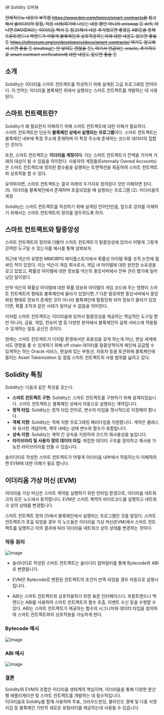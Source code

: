 (# Solidity 오버뷰

~~전체적으노 내용이 부족함 https://www.ibm.com/topics/smart-contracts을 참고해서 솔리디티의 장점, 적용 사례(여기에 나오는 내용 뿐만 아니라 uniswap 등 defi, 아니면 DAO(DAO는 이더리움 백서 등 참고)해서 내용 추가했으면 좋겠음~~
~~ABI등을 통해 프론트엔드나 백엔드가 어떻게 블록체인과 상호작용하는지에 대한 내용도 있으면 좋을 듯~~
~~https://ethereum.org/en/developers/docs/smart-contracts/ 여기도 참고해서 쓰면 좋을 듯 (multisig는 안 넣어도 괜찮을 듯), 여기서 언급되는 oracle, 추가적으로 smart contract verification에 대한 내용도 있으면 좋을 듯~~

## 소개

Solidity는 이더리움 스마트 컨트랙트를 작성하기 위해 설계된 고급 프로그래밍 언어아다. 이 언어는 이더리움 블록체인 위에서 실행되는 스마트 컨트랙트를 개발하는 데 사용된다.


## 스마트 컨트랙트란? 

Solidity가 왜 필요한지 이해하기 위해 스마트 컨트랙트에 대한 이해가 필요하다.  
스마트 컨트랙트란 단순히 **블록체인 상에서 실행되는 프로그램**이다. 스마트 컨트랙트는 블록체인 내부에 특정 주소에 존재하며 이 특정 주소에 존재하는 코드와 데이터의 집합인 것이다.  

또한, 스마트 컨트랙트는 **이더리움 계정이다**. 이는 스마트 컨트랙트가 잔액을 가지며 거래의 대상이 될 수 있음을 의미한다. 사용자의 계정들(Externally Owned Accounts)은 스마트 컨트랙트에 정의된 함수들을 실행하는 트랜잭션을 제출하여 스마트 컨트랙트와 상호작용 할 수 있다.  

요약하자면, 스마트 컨트랙트는 결국 아래의 두가지로 정의된다 것만 이해하면 된다.
(1). 이더리움 블록체인에서 존재하며 호출되었을 때 실행되는 프로그램
(2). 이더리움의 계정

Solidity는 스마트 컨트랙트를 작성하기 위해 설계된 언어인만큼, 앞으로 강의를 이해하기 위해서는 스마트 컨트랙트의 정의를 염두하도록 하자.

## 스마트 컨트랙트와 탈중앙성  

스마트 컨트랙트의 정의와 더불어 스마트 컨트랙트가 탈중앙성에 있어서 어떻게 그렇게 강력한 도구일 수 있는지를 예시를 통해 살펴보자. 

최근에 넥슨의 유명한 MMORPG 메이플스토리에서 확률성 아이템 확률 조작 논란에 휩싸인 적이 있었다. 이는 넥슨이 게임 회사로서, 게임 내 아이템에 대한 완전한 소유권을 갖고 있었고, 확률성 아이템에 대한 정보를 넥슨의 중앙서버에서 전부 관리 했기에 일어났던 일이었다.  

만약 넥슨의 확률성 아이템에 대한 확률 정보와 아이템이 게임 코드에 주는 영향이 스마트 컨트랙트의 형태로 블록체인에 올라가 있었다면..? 다른 말로하면 중앙서버에서 중앙화된 형태로 정보가 존재한 것이 아니라 블록체인에 탈중앙화 되어 정보가 올라가 있었다면, 확률 조작과 같은 사태가 일어날 수 없음을 의미한다.  

이처럼 스마트 컨트랙트는 이더리움에 있어서 탈중앙성을 제공하는 핵심적인 도구일 뿐만 아니라, 금융, 게임, 컨슈머 앱 등 다양한 분야에서 블록체인이 실제 서비스에 적용될 수 있게하는 일등 공신인 것이다.

현재는 스마트 컨트랙트가 디지털 환경에서만 효용성을 갖게 하는게 아닌, 현실 세계에서도 영향을 줄 수 있게하기 위해 off chain 데이터를 탈중앙적이게 체인에 공급할 수 있게하는 하는 Oracle 서비스, 현실에 있는 부동산, 자동차 등을 토큰화에 블록체인에 올리는 Asset Tokenization 등 점점 스마트 컨트랙트의 사용 범위를 넓히고 있다.  



## Solidity 특징

Solidity는 다음과 같은 특성을 갖는다. 

- **스마트 컨트랙트 구현**: Solidity는 스마트 컨트랙트를 구현하기 위해 설계되었습니다. 스마트 컨트랙트는 블록체인 상에서 자동으로 실행되는 계약입니다.
- **정적 타입**: Solidity는 정적 타입 언어로, 변수의 타입을 명시적으로 지정해야 합니다.
- **객체 지향**: Solidity는 객체 지향 프로그래밍 패러다임을 지원합니다. 계약은 클래스와 유사한 개념이며, 계약 내에는 상태 변수와 함수가 포함됩니다.
- **상속 지원**: Solidity는 계약 간 상속을 지원하여 코드의 재사용성을 높입니다.
- **라이브러리 및 사용자 정의 데이터 타입**: 복잡한 데이터 구조를 정의하고 재사용 가능한 라이브러리를 만들 수 있습니다.

솔리디티로 작성한 스마트 컨트랙트가 어떻게 이더리움 내부에서 작동하는지 이해하려면 EVM에 대한 이해가 필요 합니다. 

## 이더리움 가상 머신 (EVM)

이더리움 가상 머신은 스마트 계약을 실행하기 위한 런타임 환경으로, 이더리움 네트워크의 모든 노드에서 동작합니다. EVM은 스마트 계약의 바이트코드를 실행하고 네트워크 상의 상태를 변경합니다.

스마트 컨트랙트 정의 (1)에서 블록체인에서 실행되는 프로그램인 것을 알았다. 스마트 컨트랙트가 호출 되었을 경우 각 노드들은 이더리움 가상 머신(EVM)에서 스마트 컨트랙트를 실행하고 이의 결과에 따라 이더리움 네트워크 상의 상태를 변경하는 것이다. 



### 작동 원리

![image](https://github.com/Joon2000/Solidity-modules/assets/87323564/3077ac5a-1b37-4b95-8920-58914f5e2dbe)

- 솔리디티로 작성된 스마트 컨트랙트는 솔리디티 컴파일러를 통해 Bytecode와 ABI로 변환됩니다.  
- EVM은 Bytecode로 변환된 컨트랙트의 조건이 만족 되었을 경우 자동으로 실행시킵니다.

- ABI는 스마트 컨트랙트와 상호작용하기 위한 표준 인터페이스다. 프론트엔드나 백엔드는 ABI를 사용하여 스마트 컨트랙트의 함수 호출, 이벤트 수신 등을 수행할 수 있다. ABI는 스마트 컨트랙트가 제공하는 함수의 시그니처와 데이터 타입을 정의하여 스마트 컨트랙트와의 상호작용을 가능하게 한다.


### Bytecode 예시 
![image](https://github.com/Joon2000/Solidity-modules/assets/87323564/21bd4c81-d3be-4135-b151-7aae639da6d9)
  
### ABI 예시
![image](https://github.com/Joon2000/Solidity-modules/assets/87323564/55f4d368-2b8f-449e-b14b-71da4d3b1c7c)


### 결론 

Solidity와 EVM의 조합은 이더리움 생태계의 핵심이며, 이더리움을 통해 다양한 분산형 애플리케이션 및 스마트 컨트랙트를 개발하는 데 필수적입니다.  
이더리움과 Solidity를 함께 사용하여 투표, 크라우드펀딩, 블라인드 경매 및 다중 서명 지갑 등 블록체인 기반의 새로운 유틸리티를 제공하는데 사용될 수 있습니다. 
